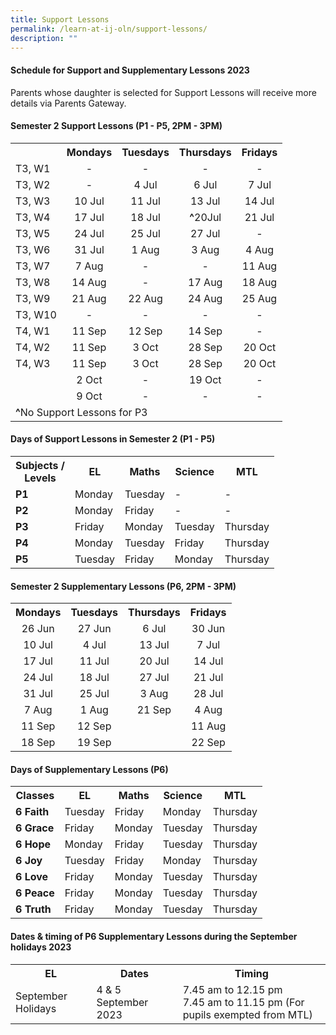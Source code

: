 ```yaml
---
title: Support Lessons
permalink: /learn-at-ij-oln/support-lessons/
description: ""
---
```

<h4><strong>Schedule for Support and Supplementary Lessons 2023</strong></h4>
<p>Parents whose daughter is selected for Support Lessons will receive more details via Parents Gateway.</p>
<h4><strong>Semester 2 Support Lessons (P1 - P5, 2PM - 3PM)</strong></h4>
<table>
<tbody>
<tr>
<th></th>
<th style="text-align: center;">Mondays</th>
<th style="text-align: center;">Tuesdays</th>
<th style="text-align: center;">Thursdays</th>
<th style="text-align: center;">Fridays</th>
</tr>
<tr>
<td>T3, W1</td>
<td style="text-align: center;"> - </td>
<td style="text-align: center;"> - </td>
<td style="text-align: center;"> - </td>
<td style="text-align: center;"> - </td></tr>
<tr>
<td>T3, W2</td>
<td style="text-align: center;"> - </td>
<td style="text-align: center;">4 Jul</td>
<td style="text-align: center;">6 Jul</td>
<td style="text-align: center;">7 Jul</td>
</tr>
<tr>
<td>T3, W3</td>
<td style="text-align: center;">10 Jul</td>
<td style="text-align: center;">11 Jul</td>
<td style="text-align: center;">13 Jul</td>
<td style="text-align: center;"> 14 Jul</td>
</tr>
<tr>
<td>T3, W4</td>
<td style="text-align: center;">17 Jul</td>
<td style="text-align: center;">18 Jul</td>
<td style="text-align: center;"><b>^</b>20Jul</td>
<td style="text-align: center;">21 Jul</td>
</tr>
<tr>
<td>T3, W5</td>
<td style="text-align: center;">24 Jul</td>
<td style="text-align: center;">25 Jul</td>
<td style="text-align: center;">27 Jul</td>
<td style="text-align: center;"> - </td>
</tr>
<tr>
<td>T3, W6</td>
<td style="text-align: center;">31 Jul</td>
<td style="text-align: center;">1 Aug</td>
<td style="text-align: center;">3 Aug</td>
<td style="text-align: center;">4 Aug</td>
</tr>
<tr>
<td>T3, W7</td>
<td style="text-align: center;">7 Aug</td>
<td style="text-align: center;"> - </td>
<td style="text-align: center;"> - </td>
<td style="text-align: center;">11 Aug</td>
</tr>
<tr>
<td>T3, W8</td>
<td style="text-align: center;">14 Aug</td>
<td style="text-align: center;"> - </td>
<td style="text-align: center;">17 Aug</td>
<td style="text-align: center;">18 Aug</td>
</tr>
<tr>
<td>T3, W9</td>
<td style="text-align: center;">21 Aug</td>
<td style="text-align: center;">22 Aug</td>
<td style="text-align: center;">24 Aug</td>
<td style="text-align: center;">25 Aug</td>
</tr>
<tr>
<td>T3, W10</td>
<td style="text-align: center;"> - </td>
<td style="text-align: center;"> - </td>
<td style="text-align: center;">- </td>
<td style="text-align: center;"> - </td>
</tr>
<tr>
<td>T4, W1</td>
<td style="text-align: center;">11 Sep</td>
<td style="text-align: center;">12 Sep</td>
<td style="text-align: center;">14 Sep</td>
<td style="text-align: center;"> - </td>
</tr>
<tr>
<td>T4, W2</td>
<td style="text-align: center;">11 Sep</td>
<td style="text-align: center;">3 Oct</td>
<td style="text-align: center;">28 Sep</td>
<td style="text-align: center;">20 Oct</td>
</tr>
	<tr>
<td>T4, W3</td>
<td style="text-align: center;">11 Sep</td>
<td style="text-align: center;">3 Oct</td>
<td style="text-align: center;">28 Sep</td>
<td style="text-align: center;">20 Oct</td>
</tr>
<tr>
<td></td>
<td style="text-align: center;">2 Oct</td>
<td style="text-align: center;"> - </td>
<td style="text-align: center;">19 Oct</td>
<td style="text-align: center;"> - </td>
</tr>
<tr>
<td></td>
<td style="text-align: center;">9 Oct</td>
<td style="text-align: center;"> - </td>
<td style="text-align: center;"> - </td>
<td style="text-align: center;"> - </td>
</tr>
<tr>
	<td colspan="4"><b>^</b>No Support Lessons for P3</td>
</tr>
</tbody>
</table>

<h4><strong>Days of Support Lessons in Semester 2 (P1 - P5)</strong></h4>
<table>
<tbody>
<tr>
<th>Subjects /<br>Levels</th>
<th>EL</th>
<th>Maths</th>
<th>Science</th>
<th>MTL</th>
</tr>
<tr>
<td><strong>P1</strong></td>
<td>Monday</td>
<td>Tuesday</td>
<td> - </td>
<td> - </td>
</tr>
<tr>
<td><strong>P2</strong></td>
<td>Monday</td>
<td>Friday</td>
<td> - </td>
<td> - </td>
</tr>
	<tr>
<td><strong>P3</strong></td>
<td>Friday</td>
<td>Monday</td>
<td>Tuesday</td>
<td>Thursday</td>
</tr>
<tr>
<td><strong>P4</strong></td>
<td>Monday</td>
<td>Tuesday</td>
<td>Friday</td>
<td>Thursday</td>
</tr>
<tr>
<td><strong>P5</strong></td>
<td>Tuesday</td>
<td>Friday</td>
<td>Monday</td>
<td>Thursday</td>
</tr>
</tbody>
</table>
<h4><strong>Semester 2 Supplementary Lessons (P6, 2PM - 3PM)</strong></h4>
<table class="iveo_table ives_tab_simple2 ive_eobj_center">
<tbody>
<tr>
<th style="text-align: center;">Mondays</th>
<th style="text-align: center;">Tuesdays</th>
<th style="text-align: center;">Thursdays</th>
<th style="text-align: center;">Fridays</th>
</tr>
<tr>
<td style="text-align: center;">26 Jun</td>
<td style="text-align: center;">27 Jun</td>
<td style="text-align: center;">6 Jul</td>
<td style="text-align: center;">30 Jun</td>
</tr>
<tr>
<td style="text-align: center;">10 Jul</td>
<td style="text-align: center;">4 Jul</td>
<td style="text-align: center;">13 Jul</td>
<td style="text-align: center;">7 Jul</td>
</tr>
<tr>
<td style="text-align: center;">17 Jul</td>
<td style="text-align: center;">11 Jul</td>
<td style="text-align: center;">20 Jul</td>
<td style="text-align: center;">14 Jul</td>
</tr>
<tr>
<td style="text-align: center;">24 Jul</td>
<td style="text-align: center;">18 Jul</td>
<td style="text-align: center;">27 Jul</td>
<td style="text-align: center;">21 Jul</td>
</tr>
<tr>
<td style="text-align: center;">31 Jul</td>
<td style="text-align: center;">25 Jul</td>
<td style="text-align: center;">3 Aug</td>
<td style="text-align: center;">28 Jul </td>
</tr>
<tr>
<td style="text-align: center;">7 Aug</td>
<td style="text-align: center;">1 Aug</td>
<td style="text-align: center;">21 Sep</td>
<td style="text-align: center;">4 Aug</td>
</tr>
<tr>
<td style="text-align: center;">11 Sep</td>
<td style="text-align: center;">12 Sep</td>
<td style="text-align: center;"></td>
<td style="text-align: center;">11 Aug</td>
</tr>
	<tr>
<td style="text-align: center;">18 Sep</td>
<td style="text-align: center;">19 Sep</td>
<td style="text-align: center;"></td>
<td style="text-align: center;">22 Sep</td>
</tr>
</tbody>
</table>
<h4><strong>Days of Supplementary Lessons (P6)</strong></h4>
<table>
<tbody>
<tr>
<th>Classes</th>
<th>EL</th>
<th>Maths</th>
<th>Science</th>
<th>MTL</th>
</tr>
<tr>
<td><strong>6 Faith</strong></td>
<td>Tuesday</td>
<td>Friday</td>
<td>Monday</td>
<td>Thursday</td>
</tr>
<tr>
<td><strong>6 Grace</strong></td>
<td>Friday</td>
<td>Monday</td>
<td>Tuesday</td>
<td>Thursday</td>
</tr>
<tr>
<td><strong>6 Hope</strong></td>
<td>Monday</td>
<td>Friday</td>
<td>Tuesday</td>
<td>Thursday</td>
</tr>
<tr>
<td><strong>6 Joy</strong></td>
<td>Tuesday</td>
<td>Friday</td>
<td>Monday</td>
<td>Thursday</td>
</tr>
<tr>
<td><strong>6 Love</strong></td>
<td>Friday</td>
<td>Monday</td>
<td>Tuesday</td>
<td>Thursday</td>
</tr>
<tr>
<td><strong>6 Peace</strong></td>
<td>Friday</td>
<td>Monday</td>
<td>Tuesday</td>
<td>Thursday</td>
</tr>
<tr>
<td><strong>6 Truth</strong></td>
<td>Friday</td>
<td>Monday</td>
<td>Tuesday</td>
<td>Thursday</td>
</tr>
</tbody>
</table>
<h4><strong>Dates &amp; timing of P6 Supplementary Lessons during the September holidays 2023</strong></h4>
<table>
<tbody>
<tr>
<th>EL</th>
<th>Dates</th>
<th>Timing</th>
</tr>
<tr>
<td>September Holidays</td>
<td>4 &amp; 5 September 2023</td>
<td>7.45 am to 12.15 pm<br>
7.45 am to 11.15 pm (For pupils exempted from MTL)</td>
</tr>
</tbody>
</table>